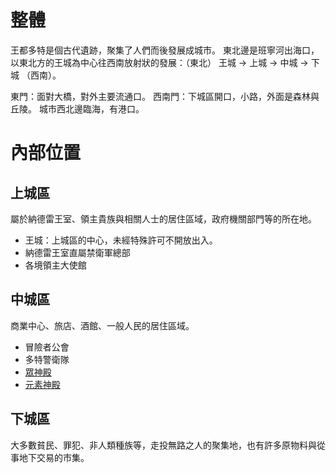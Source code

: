 <!-- TITLE: 多特 -->
<!-- SUBTITLE: 迪亞納德雷王國首都 -->

# 整體
王都多特是個古代遺跡，聚集了人們而後發展成城市。
東北邊是班寧河出海口，以東北方的王城為中心往西南放射狀的發展：（東北） 王城 -> 上城 -> 中城 -> 下城 （西南）。

東門：面對大橋，對外主要流通口。
西南門：下城區開口，小路，外面是森林與丘陵。
城市西北邊臨海，有港口。

# 內部位置
## 上城區
屬於納德雷王室、領主貴族與相關人士的居住區域，政府機關部門等的所在地。
* 王城：上城區的中心，未經特殊許可不開放出入。
* 納德雷王室直屬禁衛軍總部
* 各境領主大使館
## 中城區
商業中心、旅店、酒館、一般人民的居住區域。
* 冒險者公會
* 多特警衛隊
* [眾神殿](/地理/眾神殿)
* [元素神殿](/地理/元素神殿)

## 下城區
大多數貧民、罪犯、非人類種族等，走投無路之人的聚集地，也有許多原物料與從事地下交易的市集。